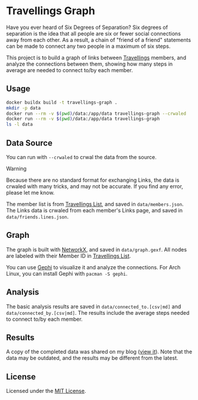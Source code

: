 # Travellings Graph
Have you ever heard of Six Degrees of Separation? Six degrees of separation is the idea that all people are six or fewer social connections away from each other. As a result, a chain of "friend of a friend" statements can be made to connect any two people in a maximum of six steps.

This project is to build a graph of links between [Travellings](https://www.travellings.cn/) members, and analyze the connections between them, showing how many steps in average are needed to connect to/by each member.

## Usage
```bash
docker buildx build -t travellings-graph .
mkdir -p data
docker run --rm -v $(pwd)/data:/app/data travellings-graph --crwaled
docker run --rm -v $(pwd)/data:/app/data travellings-graph
ls -l data
```

## Data Source
You can run with `--crwaled` to crwal the data from the source.

> [!WARNING]  
> Because there are no standard format for exchanging Links, the data is crwaled with many tricks, and may not be accurate. If you find any error, please let me know.

The member list is from [Travellings List](https://list.travellings.cn/), and saved in `data/members.json`.  
The Links data is crwaled from each member's Links page, and saved in `data/friends.lines.json`.

## Graph
The graph is built with [NetworkX](https://networkx.org/), and saved in `data/graph.gexf`. All nodes are labeled with their Member ID in [Travellings List](https://list.travellings.cn/).

You can use [Gephi](https://gephi.org/) to visualize it and analyze the connections. For Arch Linux, you can install Gephi with `pacman -S gephi`.

## Analysis
The basic analysis results are saved in `data/connected_to.[csv|md]` and `data/connected_by.[csv|md]`. The results include the average steps needed to connect to/by each member.

## Results
A copy of the completed data was shared on my blog \([view it](https://alampy.com/2024/05/02/test-six-degrees-of-separation-on-travellings/)\). Note that the data may be outdated, and the results may be different from the latest.

## License
Licensed under the [MIT License](LICENSE).
